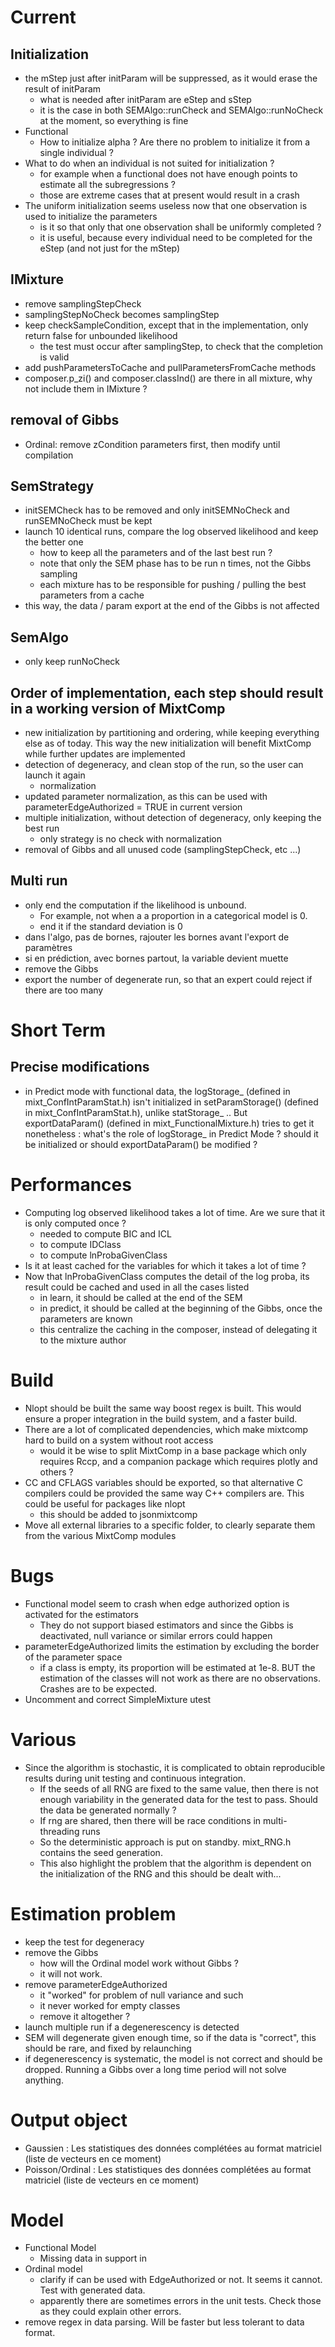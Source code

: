 # Current

## Initialization

- the mStep just after initParam will be suppressed, as it would erase the result of initParam
	- what is needed after initParam are eStep and sStep
	- it is the case in both SEMAlgo::runCheck and SEMAlgo::runNoCheck at the moment, so everything is fine
- Functional
	- How to initialize alpha ? Are there no problem to initialize it from a single individual ?
- What to do when an individual is not suited for initialization ?
	- for example when a functional does not have enough points to estimate all the subregressions ?
	- those are extreme cases that at present would result in a crash
- The uniform initialization seems useless now that one observation is used to initialize the parameters
	- is it so that only that one observation shall be uniformly completed ?
	- it is useful, because every individual need to be completed for the eStep (and not just for the mStep)

## IMixture

- remove samplingStepCheck
- samplingStepNoCheck becomes samplingStep
- keep checkSampleCondition, except that in the implementation, only return false for unbounded likelihood
	- the test must occur after samplingStep, to check that the completion is valid
- add pushParametersToCache and pullParametersFromCache methods
- composer.p_zi() and composer.classInd() are there in all mixture, why not include them in IMixture ?

## removal of Gibbs

- Ordinal: remove zCondition parameters first, then modify until compilation

## SemStrategy

- initSEMCheck has to be removed and only initSEMNoCheck and runSEMNoCheck must be kept
- launch 10 identical runs, compare the log observed likelihood and keep the better one
	- how to keep all the parameters and of the last best run ?
	- note that only the SEM phase has to be run n times, not the Gibbs sampling
	- each mixture has to be responsible for pushing / pulling the best parameters from a cache
- this way, the data / param export at the end of the Gibbs is not affected

## SemAlgo

- only keep runNoCheck

## Order of implementation, each step should result in a working version of MixtComp

- new initialization by partitioning and ordering, while keeping everything else as of today. This way the new initialization will benefit MixtComp while further updates are implemented
- detection of degeneracy, and clean stop of the run, so the user can launch it again
	- normalization
- updated parameter normalization, as this can be used with parameterEdgeAuthorized = TRUE in current version
- multiple initialization, without detection of degeneracy, only keeping the best run
	- only strategy is no check with normalization
- removal of Gibbs and all unused code (samplingStepCheck, etc ...)

## Multi run

- only end the computation if the likelihood is unbound.
	- For example, not when a a proportion in a categorical model is 0.
	- end it if the standard deviation is 0
- dans l'algo, pas de bornes, rajouter les bornes avant l'export de paramètres
- si en prédiction, avec bornes partout, la variable devient muette
- remove the Gibbs
- export the number of degenerate run, so that an expert could reject if there are too many

# Short Term

## Precise modifications

- in Predict mode with functional data, the logStorage_ (defined in mixt_ConfIntParamStat.h) isn't initialized in setParamStorage() (defined in mixt_ConfIntParamStat.h), unlike statStorage_ .. But exportDataParam() (defined in mixt_FunctionalMixture.h) tries to get it nonetheless : what's the role of logStorage_ in Predict Mode ? should it be initialized or should exportDataParam() be modified ?

# Performances

- Computing log observed likelihood takes a lot of time. Are we sure that it is only computed once ?
    - needed to compute BIC and ICL
    - to compute IDClass
    - to compute lnProbaGivenClass
- Is it at least cached for the variables for which it takes a lot of time ?
- Now that lnProbaGivenClass computes the detail of the log proba, its result could be cached and used in all the cases listed
    - in learn, it should be called at the end of the SEM
    - in predict, it should be called at the beginning of the Gibbs, once the parameters are known
    - this centralize the caching in the composer, instead of delegating it to the mixture author

# Build

- Nlopt should be built the same way boost regex is built. This would ensure a proper integration in the build system, and a faster build.
- There are a lot of complicated dependencies, which make mixtcomp hard to build on a system without root access
    - would it be wise to split MixtComp in a base package which only requires Rccp, and a companion package which requires plotly and others ?
- CC and CFLAGS variables should be exported, so that alternative C compilers could be provided the same way C++ compilers are. This could be useful for packages like nlopt
    - this should be added to jsonmixtcomp
- Move all external libraries to a specific folder, to clearly separate them from the various MixtComp modules

# Bugs

- Functional model seem to crash when edge authorized option is activated for the estimators
    - They do not support biased estimators and since the Gibbs is deactivated, null variance or similar errors could happen
- parameterEdgeAuthorized limits the estimation by excluding the border of the parameter space
	- if a class is empty, its proportion will be estimated at 1e-8. BUT the estimation of the classes will not work as there are no observations. Crashes are to be expected.
- Uncomment and correct SimpleMixture utest

# Various

- Since the algorithm is stochastic, it is complicated to obtain reproducible results during unit testing and continuous integration.
	- If the seeds of all RNG are fixed to the same value, then there is not enough variability in the generated data for the test to pass. Should the data be generated normally ?
	- If rng are shared, then there will be race conditions in multi-threading runs
	- So the deterministic approach is put on standby. mixt_RNG.h contains the seed generation.
	- This also highlight the problem that the algorithm is dependent on the initialization of the RNG and this should be dealt with...

# Estimation problem

- keep the test for degeneracy
- remove the Gibbs
    - how will the Ordinal model work without Gibbs ?
    - it will not work.
- remove parameterEdgeAuthorized
    - it "worked" for problem of null variance and such
    - it never worked for empty classes
    - remove it altogether ?
- launch multiple run if a degenerescency is detected
- SEM will degenerate given enough time, so if the data is "correct", this should be rare, and fixed by relaunching
- if degenerescency is systematic, the model is not correct and should be dropped. Running a Gibbs over a long time period will not solve anything.

# Output object

- Gaussien :
    Les statistiques des données complétées au format matriciel (liste de vecteurs en ce moment)
- Poisson/Ordinal :
    Les statistiques des données complétées au format matriciel (liste de vecteurs en ce moment)

# Model

- Functional Model
    - Missing data in support in
- Ordinal model
    - clarify if can be used with EdgeAuthorized or not. It seems it cannot. Test with generated data.
    - apparently there are sometimes errors in the unit tests. Check those as they could explain other errors.
- remove regex in data parsing. Will be faster but less tolerant to data format.